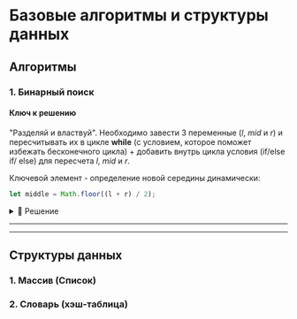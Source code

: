 # Базовые алгоритмы и структуры данных

## Алгоритмы

### 1. Бинарный поиск

#### Ключ к решению

"Разделяй и властвуй". Необходимо завести 3 переменные (_l_, _mid_ и _r_) и пересчитывать их в цикле **while** (с условием, которое поможет избежать бесконечного цикла) + добавить внутрь цикла условия (if/else if/ else) для пересчета _l_, _mid_ и _r_.

Ключевой элемент - определение новой середины динамически:

```javascript
let middle = Math.floor((l + r) / 2);
```

<details>
<summary>📄 Решение</summary>

```javascript
function bSearch(arr, target) {
  const sortedArr = arr.sort((a, b) => a - b);
  let l = 0;
  let r = sortedArr.length - 1;
  let result = -1;

  while (l <= r) {
    let middle = Math.floor((l + r) / 2);
    let guess = sortedArr[middle];

    if (guess === target) {
      return result = middle;
    } else if (guess > target) {
      r = middle - 1;
    } else {
      l = middle + 1;
    }
  }
  return result;
}
console.log(bSearch([2,3,4,5,6,7,8,9,10], 9));
console.log(bSearch([2,3,4,5,6,7,8,9,10], -100));
```

</details>

---
---

## Структуры данных

### 1. Массив (Список)

### 2. Словарь (хэш-таблица)